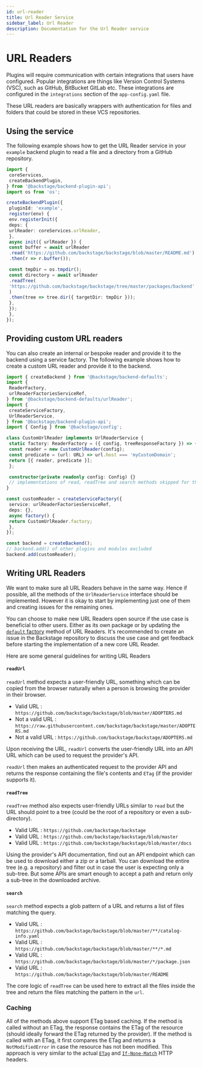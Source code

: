```yaml
---
id: url-reader
title: Url Reader Service
sidebar_label: Url Reader
description: Documentation for the Url Reader service
---
```


# URL Readers

Plugins will require communication with certain integrations that users have configured. Popular integrations are things like Version Control Systems (VSC), such as GitHub, BitBucket GitLab etc. These integrations are configured in the `integrations` section of the `app-config.yaml` file.

These URL readers are basically wrappers with authentication for files and folders that could be stored in these VCS repositories.

## Using the service

The following example shows how to get the URL Reader service in your `example` backend plugin to read a file and a directory from a GitHub repository.

```ts
import {
 coreServices,
 createBackendPlugin,
} from '@backstage/backend-plugin-api';
import os from 'os';

createBackendPlugin({
 pluginId: 'example',
 register(env) {
 env.registerInit({
 deps: {
 urlReader: coreServices.urlReader,
 },
 async init({ urlReader }) {
 const buffer = await urlReader
 .read('https://github.com/backstage/backstage/blob/master/README.md')
 .then(r => r.buffer());

 const tmpDir = os.tmpdir();
 const directory = await urlReader
 .readTree(
 'https://github.com/backstage/backstage/tree/master/packages/backend',
 )
 .then(tree => tree.dir({ targetDir: tmpDir }));
 },
 });
 },
});
```

## Providing custom URL readers

You can also create an internal or bespoke reader and provide it to the backend using a service factory. The following example shows how to create a custom URL reader and provide it to the backend.

```ts title="packages/backend/src/index.ts"
import { createBackend } from '@backstage/backend-defaults';
import {
 ReaderFactory,
 urlReaderFactoriesServiceRef,
} from '@backstage/backend-defaults/urlReader';
import {
 createServiceFactory,
 UrlReaderService,
} from '@backstage/backend-plugin-api';
import { Config } from '@backstage/config';

class CustomUrlReader implements UrlReaderService {
 static factory: ReaderFactory = ({ config, treeResponseFactory }) => {
 const reader = new CustomUrlReader(config);
 const predicate = (url: URL) => url.host === 'myCustomDomain';
 return [{ reader, predicate }];
 };

 constructor(private readonly config: Config) {}
 // implementations of read, readTree and search methods skipped for this example
}

const customReader = createServiceFactory({
 service: urlReaderFactoriesServiceRef,
 deps: {},
 async factory() {
 return CustomUrlReader.factory;
 },
});

const backend = createBackend();
// backend.add() of other plugins and modules excluded
backend.add(customReader);
```

## Writing URL Readers

We want to make sure all URL Readers behave in the same way. Hence if possible,
all the methods of the `UrlReaderService` interface should be implemented. However it
is okay to start by implementing just one of them and creating issues for the
remaining ones.

You can choose to make new URL Readers open source if the use case is beneficial to other users. Either as its own package or by updating the
[`default` factory](https://github.com/backstage/backstage/blob/ce2ca68f07ad3334401d3277b989bf145b728a64/packages/backend-defaults/src/entrypoints/urlReader/lib/UrlReaders.ts#L82-L102)
method of URL Readers. It's recommended to create an issue in the Backstage repository to discuss the use case and get feedback before starting the implementation of a new core URL Reader.

Here are some general guidelines for writing URL Readers

#### `readUrl`

`readUrl` method expects a user-friendly URL, something which can be copied from
the browser naturally when a person is browsing the provider in their browser.

- Valid URL :
 `https://github.com/backstage/backstage/blob/master/ADOPTERS.md`
- Not a valid URL :
 `https://raw.githubusercontent.com/backstage/backstage/master/ADOPTERS.md`
- Not a valid URL : `https://github.com/backstage/backstage/ADOPTERS.md`

Upon receiving the URL, `readUrl` converts the user-friendly URL into an API URL
which can be used to request the provider's API.

`readUrl` then makes an authenticated request to the provider API and returns the response containing the file's contents and `ETag` (if the provider supports it).

#### `readTree`

`readTree` method also expects user-friendly URLs similar to `read` but the URL
should point to a tree (could be the root of a repository or even a
sub-directory).

- Valid URL : `https://github.com/backstage/backstage`
- Valid URL : `https://github.com/backstage/backstage/blob/master`
- Valid URL : `https://github.com/backstage/backstage/blob/master/docs`

Using the provider's API documentation, find out an API endpoint which can be
used to download either a zip or a tarball. You can download the entire tree
(e.g. a repository) and filter out in case the user is expecting only a
sub-tree. But some APIs are smart enough to accept a path and return only a
sub-tree in the downloaded archive.

#### `search`

`search` method expects a glob pattern of a URL and returns a list of files
matching the query.

- Valid URL :
 `https://github.com/backstage/backstage/blob/master/**/catalog-info.yaml`
- Valid URL : `https://github.com/backstage/backstage/blob/master/**/*.md`
- Valid URL :
 `https://github.com/backstage/backstage/blob/master/*/package.json`
- Valid URL : `https://github.com/backstage/backstage/blob/master/README`

The core logic of `readTree` can be used here to extract all the files inside
the tree and return the files matching the pattern in the `url`.

### Caching

All of the methods above support ETag based caching. If the method is called
without an ETag, the response contains the ETag of the resource (should ideally
forward the ETag returned by the provider). If the method is called with an
ETag, it first compares the ETag and returns a `NotModifiedError` in case the
resource has not been modified. This approach is very similar to the actual
[`ETag`](https://developer.mozilla.org/en-US/docs/Web/HTTP/Headers/ETag) and
[`If-None-Match`](https://developer.mozilla.org/en-US/docs/Web/HTTP/Headers/If-None-Match)
HTTP headers.
